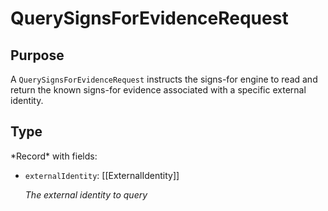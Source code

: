 # QuerySignsForEvidenceRequest

## Purpose

<!-- --8<-- [start:purpose] -->
A `QuerySignsForEvidenceRequest` instructs the signs-for engine to read and return the known signs-for evidence associated with a specific external identity.
<!-- --8<-- [end:purpose] -->

## Type

<!-- --8<-- [start:type] -->
<div class="type">
*Record* with fields:

- `externalIdentity`: [[ExternalIdentity]]

  *The external identity to query*
</div>
<!-- --8<-- [end:type] -->